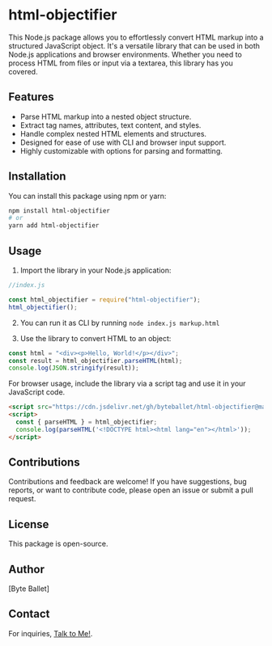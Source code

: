 # html-objectifier

This Node.js package allows you to effortlessly convert HTML markup into a structured JavaScript object. It's a versatile library that can be used in both Node.js applications and browser environments. Whether you need to process HTML from files or input via a textarea, this library has you covered.

## Features

- Parse HTML markup into a nested object structure.
- Extract tag names, attributes, text content, and styles.
- Handle complex nested HTML elements and structures.
- Designed for ease of use with CLI and browser input support.
- Highly customizable with options for parsing and formatting.

## Installation

You can install this package using npm or yarn:

```bash
npm install html-objectifier
# or
yarn add html-objectifier
```

## Usage

1. Import the library in your Node.js application:

```javascript
//index.js

const html_objectifier = require("html-objectifier");
html_objectifier();
```

2. You can run it as CLI by running `node index.js markup.html`

3. Use the library to convert HTML to an object:

```javascript
const html = "<div><p>Hello, World!</p></div>";
const result = html_objectifier.parseHTML(html);
console.log(JSON.stringify(result));
```

For browser usage, include the library via a script tag and use it in your JavaScript code.

```html
<script src="https://cdn.jsdelivr.net/gh/byteballet/html-objectifier@master/dist/bundled.js"></script>
<script>
  const { parseHTML } = html_objectifier;
  console.log(parseHTML('<!DOCTYPE html><html lang="en"></html>'));
</script>
```

## Contributions

Contributions and feedback are welcome! If you have suggestions, bug reports, or want to contribute code, please open an issue or submit a pull request.

## License

This package is open-source.

## Author

[Byte Ballet]

## Contact

For inquiries, [Talk to Me!](https://github.com/byteballet/byteballet/issues/new?title=I+want+to+talk+to+you&body=Hi,+@byteballet.).
